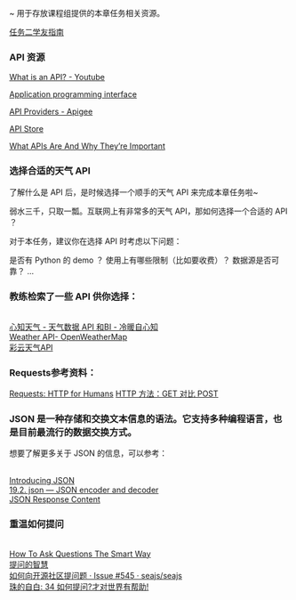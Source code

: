 ~ 用于存放课程组提供的本章任务相关资源。  

[任务二学友指南](https://github.com/NBR-hugh/Py101-004/blob/master/Chap2/note/CH2_WeatherInquiryAPI_ExploringRecord.ipynb)

### API 资源
[What is an API? - Youtube](https://www.youtube.com/watch?v=s7wmiS2mSXY)

[Application programming interface](https://en.wikipedia.org/wiki/Application_programming_interface)

[API Providers - Apigee](https://apigee.com/providers)

[API Store](http://apistore.baidu.com/)

[What APIs Are And Why They’re Important](http://readwrite.com/2013/09/19/api-defined/)


### 选择合适的天气 API

了解什么是 API 后，是时候选择一个顺手的天气 API 来完成本章任务啦~

弱水三千，只取一瓢。互联网上有非常多的天气 API，那如何选择一个合适的 API ？

对于本任务，建议你在选择 API 时考虑以下问题：

是否有 Python 的 demo ？
使用上有哪些限制（比如要收费）？
数据源是否可靠？
...

### 教练检索了一些 API 供你选择：

<br>[心知天气 - 天气数据 API 和BI - 冷暖自心知](http://www.thinkpage.cn/)
<br>[Weather API- OpenWeatherMap](http://openweathermap.org/api)
<br>[彩云天气API](http://wiki.swarma.net/index.php/%E5%BD%A9%E4%BA%91%E5%A4%A9%E6%B0%94API/v2)

### Requests参考资料：

[Requests: HTTP for Humans](http://www.python-requests.org/en/master/)
[HTTP 方法：GET 对比 POST](http://www.w3school.com.cn/tags/html_ref_httpmethods.asp)

### JSON 是一种存储和交换文本信息的语法。它支持多种编程语言，也是目前最流行的数据交换方式。

想要了解更多关于 JSON 的信息，可以参考：

<br>[Introducing JSON](http://www.json.org/)
<br>[19.2. json — JSON encoder and decoder](https://docs.python.org/3/library/json.html)
<br>[JSON Response Content](http://docs.python-requests.org/en/master/user/quickstart/#json-response-content)

### 重温如何提问

<br>[How To Ask Questions The Smart Way ](http://www.catb.org/~esr/faqs/smart-questions.html)
<br>[提问的智慧](http://wiki.woodpecker.org.cn/moin/AskForHelp)
<br>[如何向开源社区提问题 · Issue #545 · seajs/seajs](https://github.com/seajs/seajs/issues/545)
<br>[珠的自白: 34 如何提问?才对世界有帮助!](http://blog.zhgdg.org/2014-10/dm34-how2ask/)
